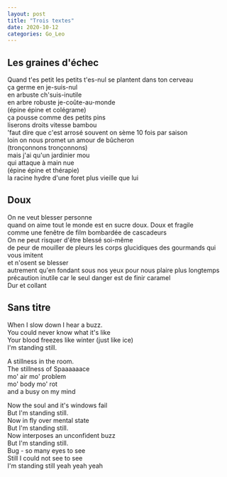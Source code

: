 ```yaml
---
layout: post
title: "Trois textes"
date: 2020-10-12
categories: Go_Leo
---
```


## Les graines d'échec

Quand t'es petit les petits t'es-nul se plantent dans ton cerveau  
ça germe en je-suis-nul  
en arbuste ch'suis-inutile  
en arbre robuste je-coûte-au-monde  
(épine épine et colégrame)  
ça pousse comme des petits pins  
liserons droits vitesse bambou  
'faut dire que c'est arrosé souvent on sème 10 fois par saison  
loin on nous promet un amour de bûcheron  
(tronçonnons tronçonnons)  
mais j'ai qu'un jardinier mou  
qui attaque à main nue  
(épine épine et thérapie)  
la racine hydre d'une foret plus vieille que lui

## Doux

On ne veut blesser personne  
quand on aime tout le monde est en sucre 
doux. Doux et fragile  
comme une fenêtre de film bombardée de cascadeurs  
On ne peut risquer d'être blessé soi-même  
de peur de mouiller de pleurs les corps glucidiques des gourmands qui vous imitent  
et n'osent se blesser  
autrement qu'en fondant sous nos yeux pour nous plaire plus longtemps  
précaution inutile car le seul danger est de finir caramel  
Dur et collant

## Sans titre

When I slow down I hear a buzz.  
You could never know what it's like  
Your blood freezes like winter (just like ice)  
I'm standing still.

A stillness in the room.  
The stillness of Spaaaaaace  
mo' air mo' problem  
mo' body mo' rot  
and a busy on my mind

Now the soul and it's windows fail  
But I'm standing still.  
Now in fly over mental state  
But I'm standing still.  
Now interposes an unconfident buzz  
But I'm standing still.  
Bug - so many eyes to see  
Still I could not see to see  
I'm standing still yeah yeah yeah
